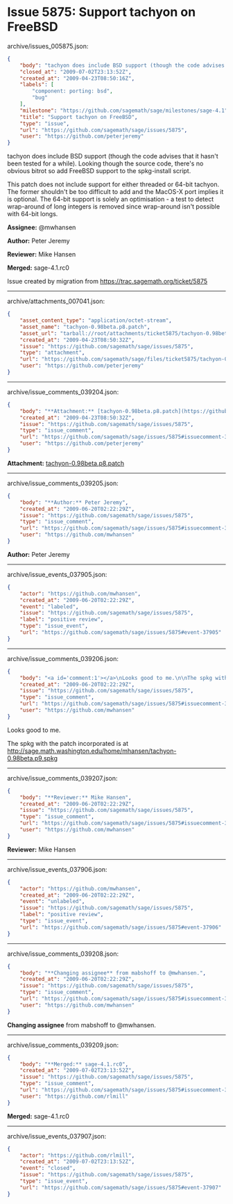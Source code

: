 # Issue 5875: Support tachyon on FreeBSD

archive/issues_005875.json:
```json
{
    "body": "tachyon does include BSD support (though the code advises that it hasn't been tested for a while). Looking though the source code, there's no obvious bitrot so add FreeBSD support to the spkg-install script.\n\nThis patch does not include support for either threaded or 64-bit tachyon. The former shouldn't be too difficult to add and the MacOS-X port implies it is optional. The 64-bit support is solely an optimisation - a test to detect wrap-around of long integers is removed since wrap-around isn't possible with 64-bit longs.\n\n**Assignee:** @mwhansen\n\n**Author:** Peter Jeremy\n\n**Reviewer:** Mike Hansen\n\n**Merged:** sage-4.1.rc0\n\nIssue created by migration from https://trac.sagemath.org/ticket/5875\n\n",
    "closed_at": "2009-07-02T23:13:52Z",
    "created_at": "2009-04-23T08:50:16Z",
    "labels": [
        "component: porting: bsd",
        "bug"
    ],
    "milestone": "https://github.com/sagemath/sage/milestones/sage-4.1",
    "title": "Support tachyon on FreeBSD",
    "type": "issue",
    "url": "https://github.com/sagemath/sage/issues/5875",
    "user": "https://github.com/peterjeremy"
}
```
tachyon does include BSD support (though the code advises that it hasn't been tested for a while). Looking though the source code, there's no obvious bitrot so add FreeBSD support to the spkg-install script.

This patch does not include support for either threaded or 64-bit tachyon. The former shouldn't be too difficult to add and the MacOS-X port implies it is optional. The 64-bit support is solely an optimisation - a test to detect wrap-around of long integers is removed since wrap-around isn't possible with 64-bit longs.

**Assignee:** @mwhansen

**Author:** Peter Jeremy

**Reviewer:** Mike Hansen

**Merged:** sage-4.1.rc0

Issue created by migration from https://trac.sagemath.org/ticket/5875





---

archive/attachments_007041.json:
```json
{
    "asset_content_type": "application/octet-stream",
    "asset_name": "tachyon-0.98beta.p8.patch",
    "asset_url": "tarball://root/attachments/ticket5875/tachyon-0.98beta.p8.patch",
    "created_at": "2009-04-23T08:50:32Z",
    "issue": "https://github.com/sagemath/sage/issues/5875",
    "type": "attachment",
    "url": "https://github.com/sagemath/sage/files/ticket5875/tachyon-0.98beta.p8.patch",
    "user": "https://github.com/peterjeremy"
}
```



---

archive/issue_comments_039204.json:
```json
{
    "body": "**Attachment:** [tachyon-0.98beta.p8.patch](https://github.com/sagemath/sage/files/ticket5875/tachyon-0.98beta.p8.patch)",
    "created_at": "2009-04-23T08:50:32Z",
    "issue": "https://github.com/sagemath/sage/issues/5875",
    "type": "issue_comment",
    "url": "https://github.com/sagemath/sage/issues/5875#issuecomment-39204",
    "user": "https://github.com/peterjeremy"
}
```

**Attachment:** [tachyon-0.98beta.p8.patch](https://github.com/sagemath/sage/files/ticket5875/tachyon-0.98beta.p8.patch)



---

archive/issue_comments_039205.json:
```json
{
    "body": "**Author:** Peter Jeremy",
    "created_at": "2009-06-20T02:22:29Z",
    "issue": "https://github.com/sagemath/sage/issues/5875",
    "type": "issue_comment",
    "url": "https://github.com/sagemath/sage/issues/5875#issuecomment-39205",
    "user": "https://github.com/mwhansen"
}
```

**Author:** Peter Jeremy



---

archive/issue_events_037905.json:
```json
{
    "actor": "https://github.com/mwhansen",
    "created_at": "2009-06-20T02:22:29Z",
    "event": "labeled",
    "issue": "https://github.com/sagemath/sage/issues/5875",
    "label": "positive review",
    "type": "issue_event",
    "url": "https://github.com/sagemath/sage/issues/5875#event-37905"
}
```



---

archive/issue_comments_039206.json:
```json
{
    "body": "<a id='comment:1'></a>\nLooks good to me.\n\nThe spkg with the patch incorporated is at http://sage.math.washington.edu/home/mhansen/tachyon-0.98beta.p9.spkg",
    "created_at": "2009-06-20T02:22:29Z",
    "issue": "https://github.com/sagemath/sage/issues/5875",
    "type": "issue_comment",
    "url": "https://github.com/sagemath/sage/issues/5875#issuecomment-39206",
    "user": "https://github.com/mwhansen"
}
```

<a id='comment:1'></a>
Looks good to me.

The spkg with the patch incorporated is at http://sage.math.washington.edu/home/mhansen/tachyon-0.98beta.p9.spkg



---

archive/issue_comments_039207.json:
```json
{
    "body": "**Reviewer:** Mike Hansen",
    "created_at": "2009-06-20T02:22:29Z",
    "issue": "https://github.com/sagemath/sage/issues/5875",
    "type": "issue_comment",
    "url": "https://github.com/sagemath/sage/issues/5875#issuecomment-39207",
    "user": "https://github.com/mwhansen"
}
```

**Reviewer:** Mike Hansen



---

archive/issue_events_037906.json:
```json
{
    "actor": "https://github.com/mwhansen",
    "created_at": "2009-06-20T02:22:29Z",
    "event": "unlabeled",
    "issue": "https://github.com/sagemath/sage/issues/5875",
    "label": "positive review",
    "type": "issue_event",
    "url": "https://github.com/sagemath/sage/issues/5875#event-37906"
}
```



---

archive/issue_comments_039208.json:
```json
{
    "body": "**Changing assignee** from mabshoff to @mwhansen.",
    "created_at": "2009-06-20T02:22:29Z",
    "issue": "https://github.com/sagemath/sage/issues/5875",
    "type": "issue_comment",
    "url": "https://github.com/sagemath/sage/issues/5875#issuecomment-39208",
    "user": "https://github.com/mwhansen"
}
```

**Changing assignee** from mabshoff to @mwhansen.



---

archive/issue_comments_039209.json:
```json
{
    "body": "**Merged:** sage-4.1.rc0",
    "created_at": "2009-07-02T23:13:52Z",
    "issue": "https://github.com/sagemath/sage/issues/5875",
    "type": "issue_comment",
    "url": "https://github.com/sagemath/sage/issues/5875#issuecomment-39209",
    "user": "https://github.com/rlmill"
}
```

**Merged:** sage-4.1.rc0



---

archive/issue_events_037907.json:
```json
{
    "actor": "https://github.com/rlmill",
    "created_at": "2009-07-02T23:13:52Z",
    "event": "closed",
    "issue": "https://github.com/sagemath/sage/issues/5875",
    "type": "issue_event",
    "url": "https://github.com/sagemath/sage/issues/5875#event-37907"
}
```
